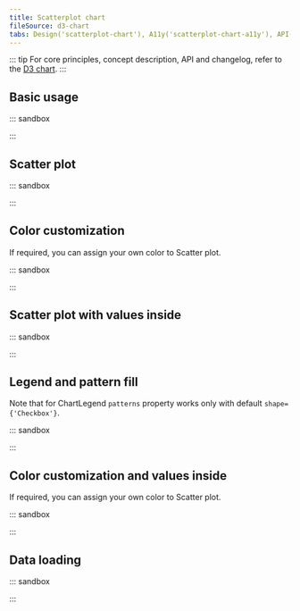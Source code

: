```yaml
---
title: Scatterplot chart
fileSource: d3-chart
tabs: Design('scatterplot-chart'), A11y('scatterplot-chart-a11y'), API('scatterplot-chart-api'), Examples('scatterplot-chart-d3-code'), Changelog('d3-chart-changelog')
---
```


::: tip
For core principles, concept description, API and changelog, refer to the [D3 chart](/data-display/d3-chart/d3-chart).
:::

## Basic usage

::: sandbox

<script lang="tsx">
import React from 'react';
import { Chart } from '@semcore/ui/d3-chart';

const Demo = () => {
  return <Chart.ScatterPlot data={data} plotWidth={500} plotHeight={300} groupKey={'x'} />;
};

const data = Array(20)
  .fill({})
  .map((d, i) => ({
    x: i,
    y: Math.random() * 10,
  }));
</script>

:::

## Scatter plot

::: sandbox

<script lang="tsx">
import React from 'react';
import { Plot, ScatterPlot, XAxis, YAxis, minMax } from '@semcore/ui/d3-chart';
import { scaleLinear } from 'd3-scale';
import { Text } from '@semcore/ui/typography';

const Demo = () => {
  const MARGIN = 40;
  const width = 500;
  const height = 300;

  const xScale = scaleLinear()
    .range([MARGIN, width - MARGIN])
    .domain(minMax(data, 'x'));

  const yScale = scaleLinear()
    .range([height - MARGIN, MARGIN])
    .domain([0, 10]);

  return (
    <Plot scale={[xScale, yScale]} width={width} height={height} data={data}>
      <YAxis>
        <YAxis.Ticks />
        <YAxis.Grid />
      </YAxis>
      <XAxis>
        <XAxis.Ticks />
      </XAxis>
      <ScatterPlot x='x' y='y' />
      <ScatterPlot.Tooltip>
        {({ index }) => {
          return {
            children: (
              <>
                <ScatterPlot.Tooltip.Title>Data</ScatterPlot.Tooltip.Title>
                <Text tag='div'>X axis {data[index].x}</Text>
                <Text tag='div'>Y axis {data[index].y}</Text>
              </>
            ),
          };
        }}
      </ScatterPlot.Tooltip>
    </Plot>
  );
};

const data = Array(20)
  .fill({})
  .map((d, i) => ({
    x: i,
    y: Math.random() * 10,
  }));
</script>

:::

## Color customization

If required, you can assign your own color to Scatter plot.

::: sandbox

<script lang="tsx">
import React from 'react';
import { Plot, ScatterPlot, XAxis, YAxis, minMax } from '@semcore/ui/d3-chart';
import { scaleLinear } from 'd3-scale';
import { Text } from '@semcore/ui/typography';

const Demo = () => {
  const MARGIN = 40;
  const width = 500;
  const height = 300;

  const xScale = scaleLinear()
    .range([MARGIN, width - MARGIN])
    .domain(minMax(data, 'x'));

  const yScale = scaleLinear()
    .range([height - MARGIN, MARGIN])
    .domain([0, 10]);

  return (
    <Plot scale={[xScale, yScale]} width={width} height={height} data={data}>
      <YAxis>
        <YAxis.Ticks />
        <YAxis.Grid />
      </YAxis>
      <XAxis>
        <XAxis.Ticks />
      </XAxis>
      <ScatterPlot x='x' y='y1' color='#2BB3FF' />
      <ScatterPlot x='x' y='y2' color='#59DDAA' />
      <ScatterPlot.Tooltip>
        {({ index, x, y, color }) => {
          return {
            children: (
              <>
                <ScatterPlot.Tooltip.Dot color={color}>Data</ScatterPlot.Tooltip.Dot>
                <Text tag='div'>X axis {data[index][x]}</Text>
                <Text tag='div'>Y axis {data[index][y]}</Text>
              </>
            ),
          };
        }}
      </ScatterPlot.Tooltip>
    </Plot>
  );
};

const data = Array(20)
  .fill({})
  .map((d, i) => ({
    x: i,
    y1: Math.random() * 10,
    y2: Math.random() * 10,
  }));
</script>

:::

## Scatter plot with values inside

::: sandbox

<script lang="tsx">
import React from 'react';
import { Plot, ScatterPlot, XAxis, YAxis, minMax } from '@semcore/ui/d3-chart';
import { scaleLinear } from 'd3-scale';
import { Text } from '@semcore/ui/typography';

const Demo = () => {
  const MARGIN = 40;
  const width = 500;
  const height = 300;

  const xScale = scaleLinear()
    .range([MARGIN, width - MARGIN])
    .domain(minMax(data, 'x'));

  const yScale = scaleLinear()
    .range([height - MARGIN, MARGIN])
    .domain([0, 10]);

  return (
    <Plot scale={[xScale, yScale]} width={width} height={height} data={data}>
      <YAxis>
        <YAxis.Ticks />
        <YAxis.Grid />
      </YAxis>
      <XAxis>
        <XAxis.Ticks />
      </XAxis>
      <ScatterPlot x='x' y='y' value='value' />
      <ScatterPlot.Tooltip>
        {({ index, x, y, value }) => {
          return {
            children: (
              <>
                <ScatterPlot.Tooltip.Title>Data</ScatterPlot.Tooltip.Title>
                <Text tag='div'>X axis {data[index][x]}</Text>
                <Text tag='div'>Y axis {data[index][y]}</Text>
                <Text tag='div'>Value {data[index][value]}</Text>
              </>
            ),
          };
        }}
      </ScatterPlot.Tooltip>
    </Plot>
  );
};

const data = Array(20)
  .fill({})
  .map((d, i) => ({
    x: i,
    y: Math.random() * 10,
    value: i,
  }));
</script>

:::

## Legend and pattern fill

Note that for ChartLegend `patterns` property works only with default `shape={'Checkbox'}`.

::: sandbox

<script lang="tsx">
import React from 'react';
import { Plot, ScatterPlot, XAxis, YAxis, minMax, ChartLegend } from '@semcore/ui/d3-chart';
import { scaleLinear } from 'd3-scale';

const Demo = () => {
  const MARGIN = 40;
  const width = 500;
  const height = 300;

  const xScale = scaleLinear()
    .range([MARGIN, width - MARGIN])
    .domain(minMax(data, 'x'));

  const yScale = scaleLinear()
    .range([height - MARGIN, MARGIN])
    .domain([0, 10]);

  const legendItems = Object.keys(data[0])
    .filter((name) => name !== 'x' && name !== 'value')
    .map((item, index) => {
      return {
        id: item,
        label: `Point ${item}`,
        checked: true,
        color: `chart-palette-order-${index + 1}`,
      };
    });

  return (
    <>
      <ChartLegend items={legendItems} shape={'Checkbox'} patterns/>
      <Plot scale={[xScale, yScale]} width={width} height={height} data={data} patterns={true}>
        <YAxis>
          <YAxis.Ticks />
          <YAxis.Grid />
        </YAxis>
        <XAxis>
          <XAxis.Ticks />
        </XAxis>
        {legendItems
          .filter((item) => item.checked)
          .map((item, index) => {
            return (
              <ScatterPlot key={item.id} x={'x'} y={item.id} value={'value'} color={item.color} />
            );
          })}
      </Plot>
    </>
  );
};

const data = Array(10)
  .fill({})
  .map((d, i) => ({
    x: i,
    1: Math.random() * 10,
    2: Math.random() * 10,
    3: Math.random() * 10,
    value: i,
  }));
</script>

:::

## Color customization and values inside

If required, you can assign your own color to Scatter plot.

::: sandbox

<script lang="tsx">
import React from 'react';
import { Plot, ScatterPlot, XAxis, YAxis, minMax } from '@semcore/ui/d3-chart';
import { scaleLinear } from 'd3-scale';
import { Text } from '@semcore/ui/typography';

const Demo = () => {
  const MARGIN = 40;
  const width = 500;
  const height = 300;

  const xScale = scaleLinear()
    .range([MARGIN, width - MARGIN])
    .domain(minMax(data, 'x'));

  const yScale = scaleLinear()
    .range([height - MARGIN, MARGIN])
    .domain([0, 10]);

  return (
    <Plot scale={[xScale, yScale]} width={width} height={height} data={data}>
      <YAxis>
        <YAxis.Ticks />
        <YAxis.Grid />
      </YAxis>
      <XAxis>
        <XAxis.Ticks />
      </XAxis>
      <ScatterPlot x='x' y='y1' value='value' color='#2BB3FF' valueColor='#008ff8' />
      <ScatterPlot x='x' y='y2' value='value' color='#59DDAA' valueColor='#00C192' />
      <ScatterPlot.Tooltip>
        {({ index, x, y, value }) => {
          return {
            children: (
              <>
                <ScatterPlot.Tooltip.Title>Data</ScatterPlot.Tooltip.Title>
                <Text tag='div'>X axis {data[index][x]}</Text>
                <Text tag='div'>Y axis {data[index][y]}</Text>
                <Text tag='div'>Value {data[index][value]}</Text>
              </>
            ),
          };
        }}
      </ScatterPlot.Tooltip>
    </Plot>
  );
};

const data = Array(20)
  .fill({})
  .map((d, i) => ({
    x: i,
    y1: Math.random() * 10,
    y2: Math.random() * 10,
    value: i,
  }));
</script>

:::

## Data loading

::: sandbox

<script lang="tsx">
import React from 'react';
import { ScatterPlotChartSkeleton } from '@semcore/ui/skeleton';

const Demo = () => (
  <React.Fragment>
    <ScatterPlotChartSkeleton />
  </React.Fragment>
);
</script>

:::
